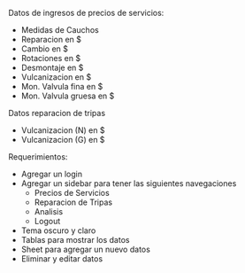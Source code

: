 Datos de ingresos de precios de servicios:
 - Medidas de Cauchos
 - Reparacion en $
 - Cambio en $
 - Rotaciones en $
 - Desmontaje en $
 - Vulcanizacion en $
 - Mon. Valvula fina en $
 - Mon. Valvula gruesa en $

Datos reparacion de tripas
- Vulcanizacion (N) en $
- Vulcanizacion (G) en $

Requerimientos:

- Agregar un login
- Agregar un sidebar para tener las siguientes navegaciones
    - Precios de Servicios
    - Reparacion de Tripas
    - Analisis
    - Logout
- Tema oscuro y claro
- Tablas para mostrar los datos
- Sheet para agregar un nuevo datos
- Eliminar y editar datos